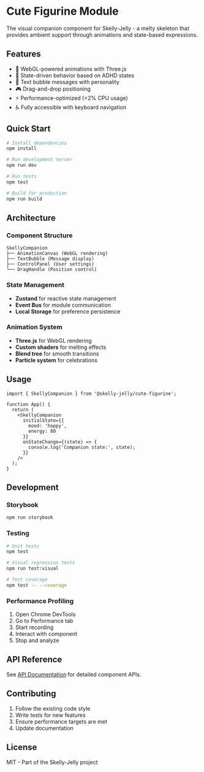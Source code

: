 # Cute Figurine Module

The visual companion component for Skelly-Jelly - a melty skeleton that provides ambient support through animations and state-based expressions.

## Features

- 🎨 WebGL-powered animations with Three.js
- 🧠 State-driven behavior based on ADHD states
- 💬 Text bubble messages with personality
- 🎮 Drag-and-drop positioning
- ⚡ Performance-optimized (<2% CPU usage)
- ♿ Fully accessible with keyboard navigation

## Quick Start

```bash
# Install dependencies
npm install

# Run development server
npm run dev

# Run tests
npm test

# Build for production
npm run build
```

## Architecture

### Component Structure
```
SkellyCompanion
├── AnimationCanvas (WebGL rendering)
├── TextBubble (Message display)
├── ControlPanel (User settings)
└── DragHandle (Position control)
```

### State Management
- **Zustand** for reactive state management
- **Event Bus** for module communication
- **Local Storage** for preference persistence

### Animation System
- **Three.js** for WebGL rendering
- **Custom shaders** for melting effects
- **Blend tree** for smooth transitions
- **Particle system** for celebrations

## Usage

```tsx
import { SkellyCompanion } from '@skelly-jelly/cute-figurine';

function App() {
  return (
    <SkellyCompanion
      initialState={{
        mood: 'happy',
        energy: 80
      }}
      onStateChange={(state) => {
        console.log('Companion state:', state);
      }}
    />
  );
}
```

## Development

### Storybook
```bash
npm run storybook
```

### Testing
```bash
# Unit tests
npm test

# Visual regression tests
npm run test:visual

# Test coverage
npm test -- --coverage
```

### Performance Profiling
1. Open Chrome DevTools
2. Go to Performance tab
3. Start recording
4. Interact with component
5. Stop and analyze

## API Reference

See [API Documentation](./docs/API.md) for detailed component APIs.

## Contributing

1. Follow the existing code style
2. Write tests for new features
3. Ensure performance targets are met
4. Update documentation

## License

MIT - Part of the Skelly-Jelly project